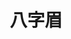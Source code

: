 ---
title: "八字眉"
description: "Oωo"
pubDate: "SEP 23 2025"
categories:
  - Life
image: https://origin.picgo.net/2025/09/23/IMG_7041aeeccc136c2da2d5.jpg
tags:
  - 随笔
  - 猫
badge: Life
draft: true

---